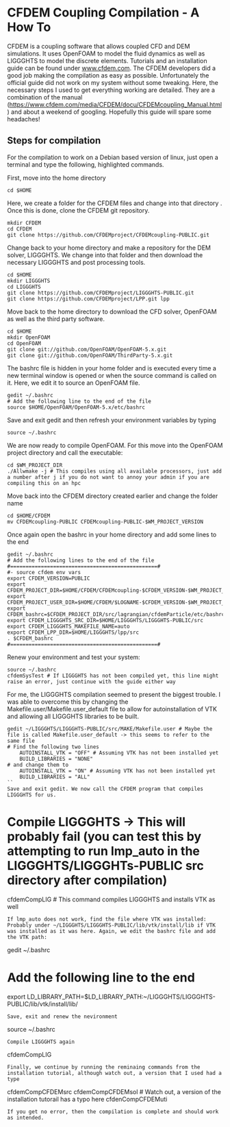 # CFDEM Coupling Compilation - A How To
CFDEM is a coupling software that allows coupled CFD and DEM simulations. It uses OpenFOAM to model the fluid dynamics as well as LIGGGHTS to model the discrete elements. Tutorials and an installation guide can be found under www.cfdem.com. The CFDEM developers did a good job making the compilation as easy as possible. Unfortunately the official guide did not work on my system without some tweaking. Here, the necessary steps I used to get everything working are detailed. They are a combination of the manual (https://www.cfdem.com/media/CFDEM/docu/CFDEMcoupling_Manual.html) and about a weekend of googling. Hopefully this guide will spare some headaches!

## Steps for compilation
For the compilation to work on a Debian based version of linux, just open a terminal and type the following, highlighted commands.

First, move into the home directory
```
cd $HOME
```

Here, we create a folder for the CFDEM files and change into that directory	. Once this is done, clone the CFDEM git repository.

```
mkdir CFDEM
cd CFDEM
git clone https://github.com/CFDEMproject/CFDEMcoupling-PUBLIC.git
```

Change back to your home directory and make a repository for the DEM solver, LIGGGHTS. We change into that folder and then download the necessary LIGGGHTS and post processing tools.

```
cd $HOME
mkdir LIGGGHTS
cd LIGGGHTS
git clone https://github.com/CFDEMproject/LIGGGHTS-PUBLIC.git
git clone https://github.com/CFDEMproject/LPP.git lpp
```

Move back to the home directory to download the CFD solver, OpenFOAM as well as the third party software.

```
cd $HOME
mkdir OpenFOAM
cd OpenFOAM
git clone git://github.com/OpenFOAM/OpenFOAM-5.x.git
git clone git://github.com/OpenFOAM/ThirdParty-5.x.git
```
The bashrc file is hidden in your home folder and is executed every time a new terminal window is opened or when the source command is called on it. Here, we edit it to source an OpenFOAM file.
```
gedit ~/.bashrc	
# Add the following line to the end of the file
source $HOME/OpenFOAM/OpenFOAM-5.x/etc/bashrc
```
Save and exit gedit and then refresh your environment variables by typing
```
source ~/.bashrc
```
We are now ready to compile OpenFOAM. For this move into the OpenFOAM project directory and call the executable:
```
cd $WM_PROJECT_DIR
./Allwmake -j # This compiles using all available processors, just add a number after j if you do not want to annoy your admin if you are compiling this on an hpc
```
Move back into the CFDEM directory created earlier and change the folder name
```
cd $HOME/CFDEM
mv CFDEMcoupling-PUBLIC CFDEMcoupling-PUBLIC-$WM_PROJECT_VERSION
```
Once again open the bashrc in your home directory and add some lines to the end
```
gedit ~/.bashrc
# Add the following lines to the end of the file
#================================================#
#- source cfdem env vars
export CFDEM_VERSION=PUBLIC
export CFDEM_PROJECT_DIR=$HOME/CFDEM/CFDEMcoupling-$CFDEM_VERSION-$WM_PROJECT_VERSION
export CFDEM_PROJECT_USER_DIR=$HOME/CFDEM/$LOGNAME-$CFDEM_VERSION-$WM_PROJECT_VERSION
export CFDEM_bashrc=$CFDEM_PROJECT_DIR/src/lagrangian/cfdemParticle/etc/bashrc
export CFDEM_LIGGGHTS_SRC_DIR=$HOME/LIGGGHTS/LIGGGHTS-PUBLIC/src
export CFDEM_LIGGGHTS_MAKEFILE_NAME=auto
export CFDEM_LPP_DIR=$HOME/LIGGGHTS/lpp/src
. $CFDEM_bashrc
#================================================#
```
Renew your environment and test your system:
```
source ~/.bashrc
cfdemSysTest # If LIGGGHTS has not been compiled yet, this line might raise an error, just continue with the guide either way
```
For me, the LIGGGHTS compilation seemed to present the biggest trouble. I was able to overcome this by changing the Makefile.user/Makefile.user_default file to allow for autoinstallation of VTK and allowing all LIGGGHTS libraries to be built.
```
gedit ~/LIGGGHTS/LIGGGHTS-PUBLIC/src/MAKE/Makefile.user # Maybe the file is called Makefile.user_default -> this seems to refer to the same file
# Find the following two lines
	AUTOINSTALL_VTK = "OFF" # Assuming VTK has not been installed yet
	BUILD_LIBRARIES = "NONE"
# and change them to
	AUTOINSTALL_VTK = "ON" # Assuming VTK has not been installed yet
	BUILD_LIBRARIES = "ALL"
``
Save and exit gedit. We now call the CFDEM program that compiles LIGGGHTS for us.
```
# Compile LIGGGHTS -> This will probably fail (you can test this by attempting to run lmp_auto in the LIGGGHTS/LIGGGHTs-PUBLIC src directory after compilation)
cfdemCompLIG # This command compiles LIGGGHTS and installs VTK as well
```
If lmp_auto does not work, find the file where VTK was installed: Probably under ~/LIGGGHTS/LIGGGHTS-PUBLIC/lib/vtk/install/lib if VTK was installed as it was here. Again, we edit the bashrc file and add the VTK path:
```
gedit ~/.bashrc
# Add the following line to the end
export LD_LIBRARY_PATH=$LD_LIBRARY_PATH:~/LIGGGHTS/LIGGGHTS-PUBLIC/lib/vtk/install/lib/
```	
Save, exit and renew the nevironment
```
source ~/.bashrc
```
Compile LIGGGHTS again
```
cfdemCompLIG
```
Finally, we continue by running the reminaing commands from the installation tutorial, although watch out, a version that I used had a type 
```
cfdemCompCFDEMsrc
cfdemCompCFDEMsol # Watch out, a version of the installation tutorail has a typo here 
cfdenCompCFDEMuti
```
If you get no error, then the compilation is complete and should work as intended. 
